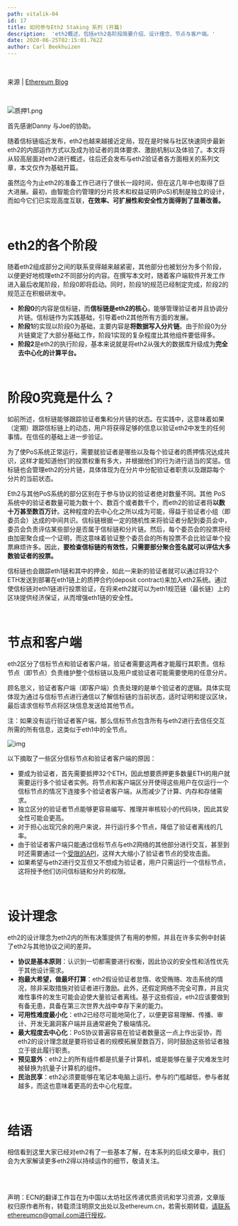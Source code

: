 ```yaml
---
path: vitalik-04
id: 17
title: 如何参与Eth2 Staking 系列 (开篇)
description:  'eth2概述，包括eth2各阶段简要介绍、设计理念、节点与客户端。' 
date: 2020-06-25T02:15:01.762Z
author: Carl Beekhuizen  
---
```


</br>

来源 | [Ethereum Blog](https://blog.ethereum.org/2019/11/27/validated-staking-on-eth2-0/)

</br>



![质押1.png](https://i.ibb.co/WyP26VY/1-8cf3398852.png)





首先感谢Danny 与Joe的协助。

随着信标链临近发布，eth2也越来越接近定局，现在是时候与社区快速同步最新eth2的内部运作方式以及成为验证者的具体要求、激励机制以及体验了。本文将从较高层面对eth2进行概述，往后还会发布与eth2验证者各方面相关的系列文章，本文仅作为基础开篇。

虽然迄今为止eth2的准备工作已进行了很长一段时间，但在这几年中也取得了巨大进展。最初，由智能合约管理的分片技术和权益证明(PoS)机制是独立的设计，而如今它们已实现高度互联，**在效率、可扩展性和安全性方面得到了显著改善。**

</br>

# eth2的各个阶段

随着eth2组成部分之间的联系变得越来越紧密，其他部分也被划分为多个阶段，以便更好地梳理eth2不同部分的内容。在撰写本文时，随着客户端软件开发工作进入最后收尾阶段，阶段0即将启动。同时，阶段1的规范已经制定完成，阶段2的规范正在积极研发中。

- **阶段0**的内容是信标链，而**信标链是eth2的核心**，能够管理验证者并且协调分片链。信标链作为实践基础，引导着eth2其他所有方面的发展。
- **阶段1**的实现以阶段0为基础，主要内容是**将数据写入分片链**。由于阶段0为分片链奠定了大部分基础工作，阶段1实现的复杂程度比其他组件要低得多。
- **阶段2**是eth2的执行阶段，基本来说就是将eth2从强大的数据库升级成为**完全去中心化的计算平台。**

</br>

# 阶段0究竟是什么？

如前所述，信标链能够跟踪验证者集和分片链的状态。在实践中，这意味着如果（定期）跟踪信标链上的动态，用户将获得足够的信息以验证eth2中发生的任何事情。在信任的基础上进一步验证。

为了使PoS系统正常运行，需要就验证者是哪些以及每个验证者的质押情况达成共识，这样才能知道他们的投票权重有多大，并根据他们的行为进行适当的奖惩。信标链也会管理eth2的分片链，具体体现为在分片中分配验证者职责以及跟踪每个分片的当前状态。

Eth2与其他PoS系统的部分区别在于参与协议的验证者绝对数量不同。其他 PoS系统中的验证者数量可能为数十个、数百个或者数千个，而eth2的验证者将**以数十万甚至数百万计**。这种程度的去中心化之所以成为可能，得益于验证者小组（即委员会）达成的中间共识。信标链根据一定的随机性来将验证者分配到委员会中，委员会负责评估某些部分是否属于信标链和分片链。然后，每个委员会的投票将经由加密聚合成一个证明，而这意味着验证整个委员会的所有投票不会比验证单个投票麻烦许多。因此，**要检查信标链的有效性，只需要部分聚合签名就可以评估大多数验证者的投票。**

信标链也会跟踪eth1链和其中的押金，如此一来新的验证者就可以通过将32个ETH发送到部署在eth1链上的质押合约(deposit contract)来加入eth2系统。通过使信标链对eth1链进行投票验证，在将来eth2就可以为eth1规范链（最长链）上的区块提供经济保证，从而增强eth1链的安全性。

</br>

# 节点和客户端

eth2区分了信标节点和验证者客户端，验证者需要这两者才能履行其职责。信标节点（即节点）负责维护整个信标链以及用户或验证者可能需要使用的任意分片。

顾名思义，验证者客户端（即客户端）负责处理的是单个验证者的逻辑。具体实现体现为通过与信标节点进行通信以了解信标链的当前状态，适时证明和提议区块，最后请求信标节点将区块信息发送给其他节点。

注：如果没有运行验证者客户端，那么信标节点包含所有与eth2进行去信任交互所需的所有信息，这类似于eth1中的全节点。

![img](https://i.ibb.co/s9CkR0P/2.png)

以下摘取了一些区分信标节点和验证者客户端的原因：

- 要成为验证者，首先需要抵押32个ETH，因此想要质押更多数量ETH的用户就需要运行多个验证者实例。将节点和客户端区分开使得这些用户在仅运行一个信标节点的情况下连接多个验证者客户端，从而减少了计算、内存和存储需求。
- 独立区分的验证者节点能够更容易编写、推理并审核较小的代码块，因此其安全性可能会更高。
- 对于担心出现冗余的用户来说，并行运行多个节点，降低了验证者离线的几率。
- 由于验证者客户端只能通过信标节点与eth2网络的其他部分进行交互，甚至到时还需要通过一个[受限的API](https://github.com/ethereum/eth2.0-APIs/blob/master/apis/validator/beacon-node-validator-api.md)，这样大大缩小了验证者节点的受攻击面。
- 如果希望与eth2进行交互但又不想成为验证者，用户只需运行一个信标节点，这将授予他们访问信标链和分片的权限。

</br>

# 设计理念

eth2的设计理念为eth2内的所有决策提供了有用的参照，并且在许多实例中封装了eth2与其他协议之间的差异。

- **协议是基本原则**：认识到一切都需要进行权衡，因此协议的安全性和活性优先于其他设计需求。
- **抱最大希望，做最坏打算**：eth2假设验证者怠惰、收受贿赂、攻击系统的情况，除非采取措施对验证者进行激励。此外，还假定网络不完全可靠，并且灾难性事件的发生可能会迫使大量验证者离线。基于这些假设，eth2应该要做到有备无患，具备在第三次世界大战中幸存下来的能力。
- **可用性难度最小化**：eth2已经尽可能地简化了，以便更容易理解、传播、审计、开发无漏洞客户端并且通常避免了极端情况。
- **最大程度去中心化**：PoS协议普遍容易在验证者数量这一点上作出妥协，而eth2的设计理念就是要将验证者的规模拓展至数百万，同时鼓励这些验证者独立于彼此履行职责。
- **预见意外**：eth2上的所有组件都是抗量子计算机，或是能够在量子灾难发生时被替换为抗量子计算机的组件。
- **民治民享**：eth2必须要能够在笔记本电脑上运行。参与的门槛越低，参与者就越多，而这也意味着更高的去中心化程度。

</br>

# 结语

相信看到这里大家已经对eth2有了一些基本了解，在本系列的后续文章中，我们会为大家解读更多eth2得以持续运作的细节，敬请关注。

</br>

</br>

声明：ECN的翻译工作旨在为中国以太坊社区传递优质资讯和学习资源，文章版权归原作者所有，转载须注明原文出处以及ethereum.cn，若需长期转载，请联系ethereumcn@gmail.com进行授权。